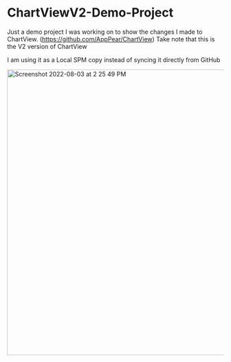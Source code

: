 # ChartViewV2-Demo-Project

Just a demo project I was working on to show the changes I made to ChartView. (https://github.com/AppPear/ChartView)
Take note that this is the V2 version of ChartView

I am using it as a Local SPM copy instead of syncing it directly from GitHub

<img width="663" alt="Screenshot 2022-08-03 at 2 25 49 PM" src="https://user-images.githubusercontent.com/107654902/182538890-a86a4615-4dd7-4653-ae4b-8b6020b71f2d.png">
